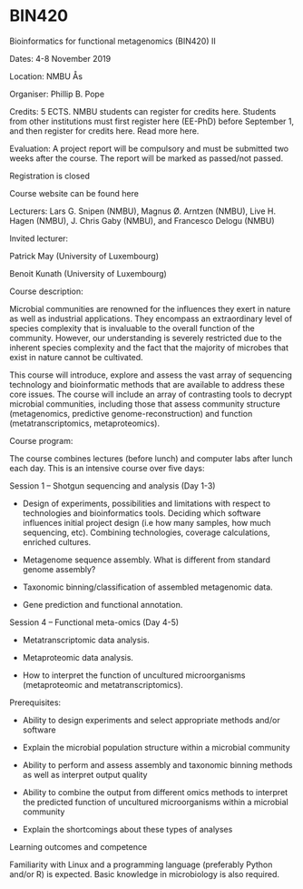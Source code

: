 # BIN420

Bioinformatics for functional metagenomics (BIN420) II

Dates: 4-8 November 2019

Location: NMBU Ås

Organiser: Phillip B. Pope

Credits: 5 ECTS. NMBU students can register for credits here. Students from other institutions must first register here (EE-PhD) before September 1, and then register for credits here. Read more here.

Evaluation: A project report will be compulsory and must be submitted two weeks after the course. The report will be marked as passed/not passed.

Registration is closed

Course website can be found here

Lecturers: Lars G. Snipen (NMBU), Magnus Ø. Arntzen (NMBU), Live H. Hagen (NMBU), J. Chris Gaby (NMBU), and Francesco Delogu (NMBU)

 

Invited lecturer:

Patrick May (University of Luxembourg)

Benoit Kunath (University of Luxembourg)

 

Course description:

Microbial communities are renowned for the influences they exert in nature as well as industrial applications. They encompass an extraordinary level of species complexity that is invaluable to the overall function of the community. However, our understanding is severely restricted due to the inherent species complexity and the fact that the majority of microbes that exist in nature cannot be cultivated.

This course will introduce, explore and assess the vast array of sequencing technology and bioinformatic methods that are available to address these core issues. The course will include an array of contrasting tools to decrypt microbial communities, including those that assess community structure (metagenomics, predictive genome-reconstruction) and function (metatranscriptomics, metaproteomics).

 

Course program:

The course combines lectures (before lunch) and computer labs after lunch each day. This is an intensive course over five days:

Session 1 – Shotgun sequencing and analysis (Day 1-3)

* Design of experiments, possibilities and limitations with respect to technologies and bioinformatics tools. Deciding which software influences initial project design (i.e how many samples, how much sequencing, etc). Combining technologies, coverage calculations, enriched cultures.

* Metagenome sequence assembly. What is different from standard genome assembly?

* Taxonomic binning/classification of assembled metagenomic data.

* Gene prediction and functional annotation.

Session 4 – Functional meta-omics (Day 4-5)

* Metatranscriptomic data analysis.

* Metaproteomic data analysis.

* How to interpret the function of uncultured microorganisms (metaproteomic and metatranscriptomics).

 

Prerequisites:

* Ability to design experiments and select appropriate methods and/or software

* Explain the microbial population structure within a microbial community

* Ability to perform and assess assembly and taxonomic binning methods as well as interpret output quality

* Ability to combine the output from different omics methods to interpret the predicted function of uncultured microorganisms within a microbial community

* Explain the shortcomings about these types of analyses

 

Learning outcomes and competence

Familiarity with Linux and a programming language (preferably Python and/or R) is expected. Basic knowledge in microbiology is also required.
